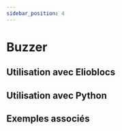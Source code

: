 ```yaml
---
sidebar_position: 4
---
```


# Buzzer

## Utilisation avec Elioblocs

## Utilisation avec Python

## Exemples associés
